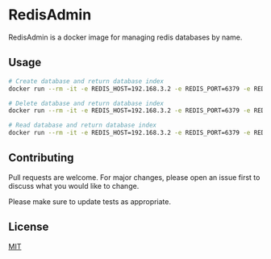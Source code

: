 # RedisAdmin

RedisAdmin is a docker image for managing redis databases by name.

## Usage

```bash
# Create database and return database index
docker run --rm -it -e REDIS_HOST=192.168.3.2 -e REDIS_PORT=6379 -e REDIS_PASS=123 ghcr.io/ckoliber/redisadmin create mydb

# Delete database and return database index
docker run --rm -it -e REDIS_HOST=192.168.3.2 -e REDIS_PORT=6379 -e REDIS_PASS=123 ghcr.io/ckoliber/redisadmin delete mydb

# Read database and return database index
docker run --rm -it -e REDIS_HOST=192.168.3.2 -e REDIS_PORT=6379 -e REDIS_PASS=123 ghcr.io/ckoliber/redisadmin read mydb
```

## Contributing

Pull requests are welcome. For major changes, please open an issue first
to discuss what you would like to change.

Please make sure to update tests as appropriate.

## License

[MIT](https://choosealicense.com/licenses/mit/)
